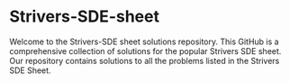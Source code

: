 # Strivers-SDE-sheet
Welcome to the Strivers-SDE sheet solutions repository. This GitHub is a comprehensive collection of solutions for the popular Strivers SDE sheet. Our repository contains solutions to all the problems listed in the Strivers SDE Sheet. 
